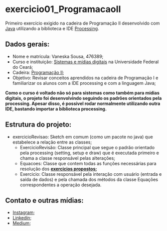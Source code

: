 # exercicio01_ProgramacaoII
Primeiro exercício exigido na cadeira de Programação II desenvolvido com [Java](https://www.java.com/pt_BR/download/) utilizando a biblioteca e IDE [Processing](https://processing.org/). 

## Dados gerais:
* Nome e matrícula: Vaneska Sousa, 476389;
* Curso e instituição: [Sistemas e mídias digitais](https://smd.ufc.br/pt/sobre-o-curso/) na Universidade Federal do Ceará;
* Cadeira: [Programação II]();
* Objetivo: Revisar conceitos aprendidos na cadeira de Programação I e familiarizar os alunos com a IDE processing e com a linguagem Java;

**Como o curso é voltado não só para sistemas como também para mídias digitais, o projeto foi desenvolvindo seguindo os padrões orientados pela processing. Apesar disso, é possivel rodar normalmente utilizando outra IDE, bastando importar a biblioteca processing.**

## Estrutura do projeto:
* exercicioRevisao: Sketch em comum (como um pacote no java) que estabelece a relação entre as classes;
  * ExercicioRevisão: Classe principal que segue o padrão orientado pela processing (setting, setup e draw) que é executada primeiro e chama a classe responsável pelas alterações;
  * Equacoes: Classe que contem todas as funções necessárias para resolução dos **[exercicios propostos](https://drive.google.com/file/d/1cFUMqNdslqTKcfNgb_5g8KDFCqUUCXhF/view?usp=sharing);**
  * Exercicio: Classe responsável pela interação com usuário (entrada e saída de dados) e pela chamada dos métodos da classe Equações correspondentes a operação desejada. 

## Contato e outras mídias:
* [Instagram](https://www.instagram.com/vaneska.sousa20/);
* [Linkedin](https://www.linkedin.com/in/vaneska-sousa);
* [Medium](https://medium.com/@vaneskakaren15);
